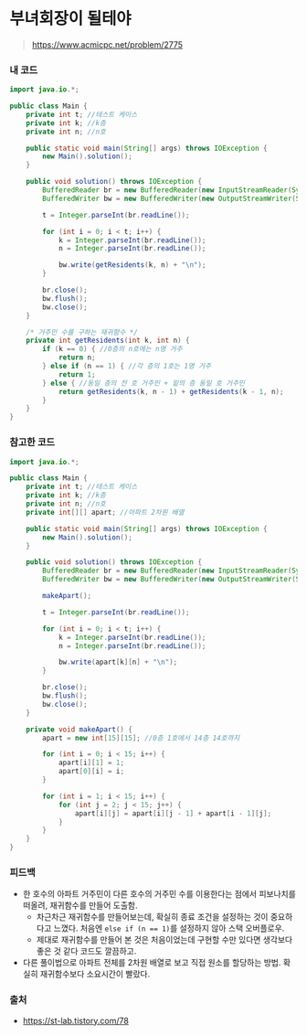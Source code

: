 # 부녀회장이 될테야

> https://www.acmicpc.net/problem/2775

### 내 코드

```java
import java.io.*;

public class Main {
    private int t; //테스트 케이스
    private int k; //k층
    private int n; //n호

    public static void main(String[] args) throws IOException {
        new Main().solution();
    }

    public void solution() throws IOException {
        BufferedReader br = new BufferedReader(new InputStreamReader(System.in));
        BufferedWriter bw = new BufferedWriter(new OutputStreamWriter(System.out));

        t = Integer.parseInt(br.readLine());

        for (int i = 0; i < t; i++) {
            k = Integer.parseInt(br.readLine());
            n = Integer.parseInt(br.readLine());

            bw.write(getResidents(k, n) + "\n");
        }

        br.close();
        bw.flush();
        bw.close();
    }

    /* 거주민 수를 구하는 재귀함수 */
    private int getResidents(int k, int n) {
        if (k == 0) { //0층의 n호에는 n명 거주
            return n;
        } else if (n == 1) { //각 층의 1호는 1명 거주
            return 1;
        } else { //동일 층의 전 호 거주민 + 밑의 층 동일 호 거주민
            return getResidents(k, n - 1) + getResidents(k - 1, n);
        }
    }
}
```

### 참고한 코드

```java
import java.io.*;

public class Main {
    private int t; //테스트 케이스
    private int k; //k층
    private int n; //n호
    private int[][] apart; //아파트 2차원 배열

    public static void main(String[] args) throws IOException {
        new Main().solution();
    }

    public void solution() throws IOException {
        BufferedReader br = new BufferedReader(new InputStreamReader(System.in));
        BufferedWriter bw = new BufferedWriter(new OutputStreamWriter(System.out));

        makeApart();

        t = Integer.parseInt(br.readLine());

        for (int i = 0; i < t; i++) {
            k = Integer.parseInt(br.readLine());
            n = Integer.parseInt(br.readLine());

            bw.write(apart[k][n] + "\n");
        }

        br.close();
        bw.flush();
        bw.close();
    }

    private void makeApart() {
        apart = new int[15][15]; //0층 1호에서 14층 14호까지

        for (int i = 0; i < 15; i++) {
            apart[i][1] = 1;
            apart[0][i] = i;
        }

        for (int i = 1; i < 15; i++) {
            for (int j = 2; j < 15; j++) {
                apart[i][j] = apart[i][j - 1] + apart[i - 1][j];
            }
        }
    }
}
```

### 피드백

- 한 호수의 아파트 거주민이 다른 호수의 거주민 수를 이용한다는 점에서 피보나치를 떠올려, 재귀함수를 만들어 도출함.
    - 차근차근 재귀함수를 만들어보는데, 확실히 종료 조건을 설정하는 것이 중요하다고 느꼈다. 처음엔 `else if (n == 1)`를 설정하지 않아 스택 오버플로우.
    - 제대로 재귀함수를 만들어 본 것은 처음이었는데 구현할 수만 있다면 생각보다 좋은 것 같다 코드도 깔끔하고.
- 다른 풀이법으로 아파트 전체를 2차원 배열로 보고 직접 원소를 할당하는 방법. 확실히 재귀함수보다 소요시간이 빨랐다.

### 출처

- https://st-lab.tistory.com/78